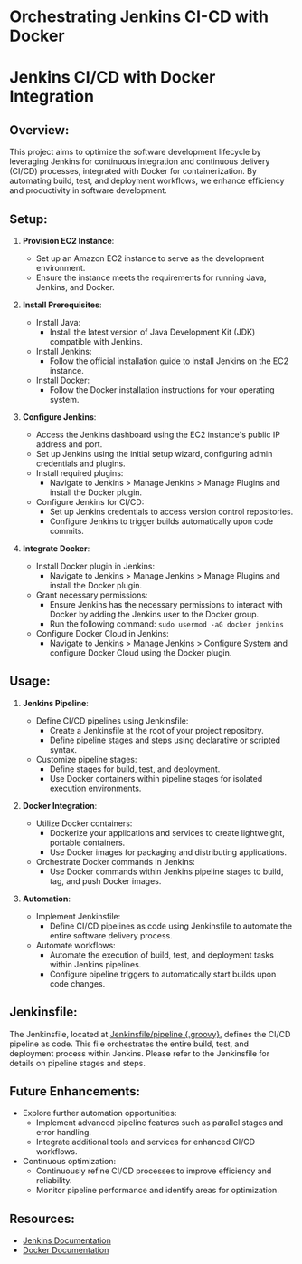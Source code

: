 # Orchestrating Jenkins CI-CD with Docker

# Jenkins CI/CD with Docker Integration

## Overview:
This project aims to optimize the software development lifecycle by leveraging Jenkins for continuous integration and continuous delivery (CI/CD) processes, integrated with Docker for containerization. By automating build, test, and deployment workflows, we enhance efficiency and productivity in software development.

## Setup:
1. **Provision EC2 Instance**: 
   - Set up an Amazon EC2 instance to serve as the development environment.
   - Ensure the instance meets the requirements for running Java, Jenkins, and Docker.

2. **Install Prerequisites**:
   - Install Java: 
     - Install the latest version of Java Development Kit (JDK) compatible with Jenkins.
   - Install Jenkins: 
     - Follow the official installation guide to install Jenkins on the EC2 instance.
   - Install Docker:
     - Follow the Docker installation instructions for your operating system.

3. **Configure Jenkins**:
   - Access the Jenkins dashboard using the EC2 instance's public IP address and port.
   - Set up Jenkins using the initial setup wizard, configuring admin credentials and plugins.
   - Install required plugins:
     - Navigate to Jenkins > Manage Jenkins > Manage Plugins and install the Docker plugin.
   - Configure Jenkins for CI/CD:
     - Set up Jenkins credentials to access version control repositories.
     - Configure Jenkins to trigger builds automatically upon code commits.

4. **Integrate Docker**:
   - Install Docker plugin in Jenkins:
     - Navigate to Jenkins > Manage Jenkins > Manage Plugins and install the Docker plugin.
   - Grant necessary permissions:
     - Ensure Jenkins has the necessary permissions to interact with Docker by adding the Jenkins user to the Docker group.
     - Run the following command: `sudo usermod -aG docker jenkins`
   - Configure Docker Cloud in Jenkins:
     - Navigate to Jenkins > Manage Jenkins > Configure System and configure Docker Cloud using the Docker plugin.

## Usage:
1. **Jenkins Pipeline**:
   - Define CI/CD pipelines using Jenkinsfile:
     - Create a Jenkinsfile at the root of your project repository.
     - Define pipeline stages and steps using declarative or scripted syntax.
   - Customize pipeline stages:
     - Define stages for build, test, and deployment.
     - Use Docker containers within pipeline stages for isolated execution environments.

2. **Docker Integration**:
   - Utilize Docker containers:
     - Dockerize your applications and services to create lightweight, portable containers.
     - Use Docker images for packaging and distributing applications.
   - Orchestrate Docker commands in Jenkins:
     - Use Docker commands within Jenkins pipeline stages to build, tag, and push Docker images.

3. **Automation**:
   - Implement Jenkinsfile:
     - Define CI/CD pipelines as code using Jenkinsfile to automate the entire software delivery process.
   - Automate workflows:
     - Automate the execution of build, test, and deployment tasks within Jenkins pipelines.
     - Configure pipeline triggers to automatically start builds upon code changes.

## Jenkinsfile:
The Jenkinsfile, located at [Jenkinsfile/pipeline {.groovy}](https://github.com/yourusername/yourrepository/blob/main/Jenkinsfile/pipeline%20%7B%20.groovy), defines the CI/CD pipeline as code. This file orchestrates the entire build, test, and deployment process within Jenkins. Please refer to the Jenkinsfile for details on pipeline stages and steps.

## Future Enhancements:
- Explore further automation opportunities:
  - Implement advanced pipeline features such as parallel stages and error handling.
  - Integrate additional tools and services for enhanced CI/CD workflows.
- Continuous optimization:
  - Continuously refine CI/CD processes to improve efficiency and reliability.
  - Monitor pipeline performance and identify areas for optimization.

## Resources:
- [Jenkins Documentation](https://www.jenkins.io/doc/)
- [Docker Documentation](https://docs.docker.com/)
